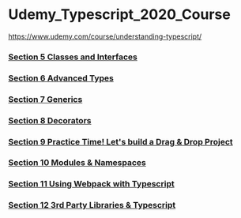 # Udemy_Typescript_2020_Course

https://www.udemy.com/course/understanding-typescript/

### [Section 5 Classes and Interfaces](./section5_classes_and_interfaces.md)

### [Section 6 Advanced Types](./section6_advanced_types.md)

### [Section 7 Generics](./section7_generics.md)

### [Section 8 Decorators](./section8_decorators.md)

### [Section 9 Practice Time! Let's build a Drag & Drop Project](./section9_dragDropProject.md)

### [Section 10 Modules & Namespaces](./section10_modules_namespaces.md)

### [Section 11 Using Webpack with Typescript](./section11_webpack)

### [Section 12 3rd Party Libraries & Typescript](./section12_3rd_party_libraries.md)
